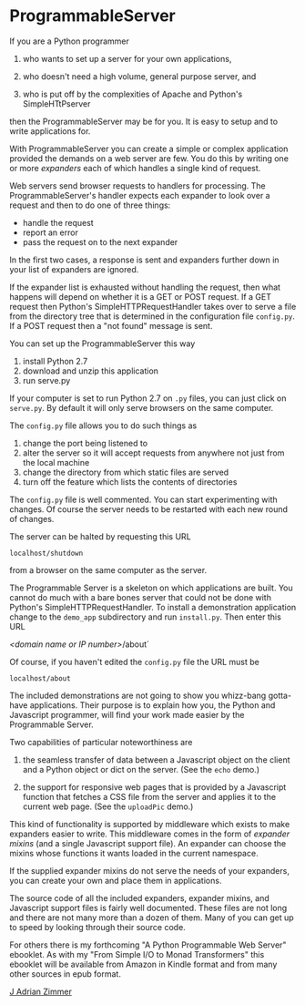 # ProgrammableServer

If you are a Python programmer 

1. who wants to set up a server for your own applications,  

1. who doesn't need a high volume, general purpose server, and 

1. who is put off by the complexities of Apache and Python's
SimpleHTtPserver

then the ProgrammableServer may be for you.  It is easy
to setup and to write applications for.

With ProgrammableServer you can create a simple or complex
application provided the demands on a web server are few.  You do this by
writing one or more *expanders* each of which handles a single kind
of request. 
 
Web servers send browser requests to handlers for processing.  The
ProgrammableServer's handler expects each expander to look over
a request and then to do one of three things:

- handle the request
- report an error
- pass the request on to the next expander

In the first two cases, a response is sent and expanders further
down in your list of expanders are ignored.

If the expander list is exhausted without handling the request, then
what happens will depend on whether it is a GET or POST request.  If a
GET request then Python's SimpleHTTPRequestHandler takes over to
serve a file from the directory tree that is determined in the configuration
file `config.py`.  If a POST request then a "not found" message is
sent.

You can set up the ProgrammableServer this way

1. install Python 2.7
2. download and unzip this application
3. run serve.py 

If your computer is set to run Python 2.7 on `.py` files, you can
just click on `serve.py`.  By default it will only serve browsers on
the same computer.

The `config.py` file allows you to do such things as 

1. change the port being listened to
2. alter the server so it will accept requests from anywhere not
just from the local machine
3. change the directory from which static files are served
4. turn off the feature which lists the contents of directories

The `config.py` file is well commented.  You can start experimenting with
changes.  Of course the server needs to be restarted with each 
new round of changes.

The server can be halted by requesting this URL

`localhost/shutdown`

from a browser on the same computer as the server.

The Programmable Server is a skeleton on which applications are
built.  You cannot do much with a bare bones server that could not
be done with Python's SimpleHTTPRequestHandler.  To install a
demonstration application change to the `demo_app` subdirectory and
run `install.py`.  Then enter this URL 

*\<domain name or IP number\>*/about`

Of course, if you haven't edited the `config.py` file the URL must
be

`localhost/about`

The included demonstrations are not going to show you whizz-bang
gotta-have applications.  Their purpose is to explain how you, the
Python and Javascript programmer, will find your work made easier by
the Programmable Server.

Two capabilities of particular noteworthiness are 

1. the seamless transfer of data between a Javascript object on the
client and a Python object or dict on the server.  (See the `echo`
demo.)

2. the support for responsive web pages that is provided by a
Javascript function that fetches a CSS file from the server and
applies it to the current web page. (See the `uploadPic` demo.)

This kind of functionality is supported by middleware which exists
to make expanders easier to write.  This middleware comes in the
form of *expander mixins* (and a single Javascript support file).
An expander can choose the mixins whose functions it wants loaded in
the current namespace.

If the supplied expander mixins do not serve the needs of your
expanders, you can create your own and place them in applications.

The source code of all the included expanders, expander mixins, and
Javascript support files is fairly well documented.  These files
are not long and there are not many more than a dozen of them.  Many of
you can get up to speed by looking through their source code.

For others there is my forthcoming "A  Python Programmable Web
Server" ebooklet.  As with my "From Simple I/O to
Monad Transformers" this ebooklet will be available from Amazon in 
Kindle format and from many other sources in epub format.

[J Adrian Zimmer](http://www.jazimmer.net)


